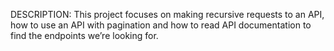 DESCRIPTION: This project focuses on making recursive requests to an API, how to use an API with pagination and how to read API documentation to find the endpoints we’re looking for.